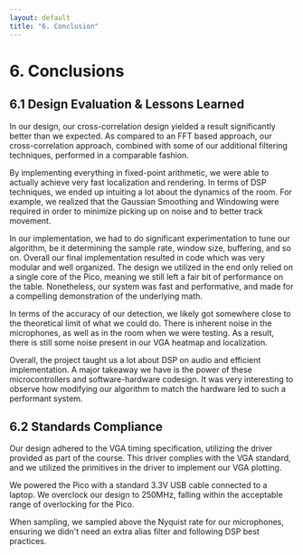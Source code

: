 ```yaml
---
layout: default
title: "6. Conclusion"
---
```


# 6. Conclusions

## 6.1 Design Evaluation & Lessons Learned

<!-- Analyze how results matched expectations, discuss potential improvements (e.g., fixed-point vs floating-point, faster PIO implementations). -->

In our design, our cross-correlation design yielded a result significantly better than we expected. As compared to an FFT based approach, our cross-correlation approach, combined with some of our additional filtering techniques, performed in a comparable fashion. 

By implementing everything in fixed-point arithmetic, we were able to actually achieve very fast localization and rendering. In terms of DSP techniques, we ended up intuiting a lot about the dynamics of the room. For example, we realized that the Gaussian Smoothing and Windowing were required in order to minimize picking up on noise and to better track movement.

In our implementation, we had to do significant experimentation to tune our algorithm, be it determining the sample rate, window size, buffering, and so on. Overall our final implementation resulted in code which was very modular and well organized. The design we utilized in the end only relied on a single core of the Pico, meaning we still left a fair bit of performance on the table. Nonetheless, our system was fast and performative, and made for a compelling demonstration of the underlying math. 

In terms of the accuracy of our detection, we likely got somewhere close to the theoretical limit of what we could do. There is inherent noise in the microphones, as well as in the room when we were testing. As a result, there is still some noise present in our VGA heatmap and localization. 

Overall, the project taught us a lot about DSP on audio and efficient implementation. A major takeaway we have is the power of these microcontrollers and software-hardware codesign. It was very interesting to observe how modifying our algorithm to match the hardware led to such a performant system. 

## 6.2 Standards Compliance

<!-- Comment on adherence to VGA timing specs, Pico hardware guidelines, and DSP best practices. -->
Our design adhered to the VGA timing specification, utilizing the driver provided as part of the course. This driver complies with the VGA standard, and we utilized the primitives in the driver to implement our VGA plotting. 

We powered the Pico with a standard $3.3\text{V}$ USB cable connected to a laptop. We overclock our design to $250 \text{MHz}$, falling within the acceptable range of overlocking for the Pico. 

When sampling, we sampled above the Nyquist rate for our microphones, ensuring we didn't need an extra alias filter and following DSP best practices. 
